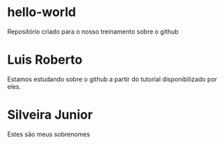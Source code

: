 # hello-world
Repositório criado para o nosso treinamento sobre o github
# Luis Roberto
Estamos estudando sobre o github a partir do tutorial disponibilizado por eles.
# Silveira Junior   
Estes são meus sobrenomes